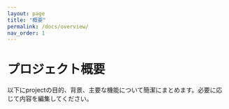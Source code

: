 ```yaml
---
layout: page
title: "概要"
permalink: /docs/overview/
nav_order: 1
---
```


# プロジェクト概要

以下にprojectの目的、背景、主要な機能について簡潔にまとめます。必要に応じて内容を編集してください。